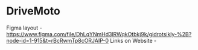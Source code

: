 # DriveMoto
Figma layout - https://www.figma.com/file/DhLqYNmHd3lRWqkOtbkj9k/gidrotsikly-%2B?node-id=1-915&t=rBcRwmTp8cORJAIP-0
Links on Website - 
